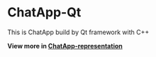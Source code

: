 # ChatApp-Qt
This is ChatApp build by Qt framework with C++

**View more in [ChatApp-representation](./ChatApp-representation.pdf)**
